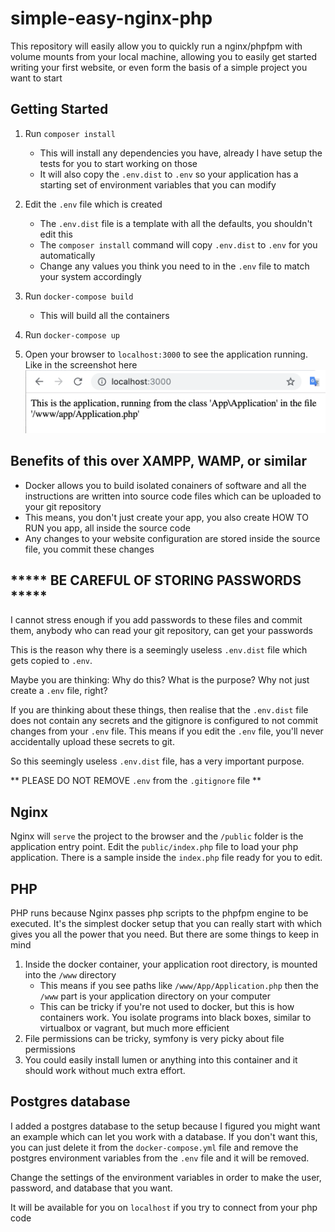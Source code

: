 # simple-easy-nginx-php
This repository will easily allow you to quickly run a nginx/phpfpm with volume mounts from your local machine, allowing you to easily get started writing your first website, or even form the basis of a simple project you want to start

## Getting Started

1. Run `composer install`
    - This will install any dependencies you have, already I have setup the tests for you to start working on those
    - It will also copy the `.env.dist` to `.env` so your application has a starting set of environment variables that you can modify
    
2. Edit the `.env` file which is created
    - The `.env.dist` file is a template with all the defaults, you shouldn't edit this
    - The `composer install` command will copy `.env.dist` to `.env` for you automatically
    - Change any values you think you need to in the `.env` file to match your system accordingly

3. Run `docker-compose build`
    - This will build all the containers

4. Run `docker-compose up`
5. Open your browser to `localhost:3000` to see the application running. Like in the screenshot here
    ![Running application](screenshot.png)

## Benefits of this over XAMPP, WAMP, or similar

- Docker allows you to build isolated conainers of software and all the instructions are written into source code files 
    which can be uploaded to your git repository
- This means, you don't just create your app, you also create HOW TO RUN you app, all inside the source code
- Any changes to your website configuration are stored inside the source file, you commit these changes

## ***** BE CAREFUL OF STORING PASSWORDS *****

I cannot stress enough if you add passwords to these files and commit them, anybody who can read your git repository, can get your passwords

This is the reason why there is a seemingly useless `.env.dist` file which gets copied to `.env`. 

Maybe you are thinking: Why do this? What is the purpose? Why not just create a `.env` file, right?

If you are thinking about these things, then realise that the `.env.dist` file does not contain any secrets and the gitignore is configured to not commit changes from your `.env` file. 
This means if you edit the `.env` file, you'll never accidentally upload these secrets to git.

So this seemingly useless `.env.dist` file, has a very important purpose. 

** PLEASE DO NOT REMOVE `.env` from the `.gitignore` file **

## Nginx

Nginx will `serve` the project to the browser and the `/public` folder is the application entry point.
Edit the `public/index.php` file to load your php application. There is a sample inside the `index.php` file 
ready for you to edit. 

## PHP

PHP runs because Nginx passes php scripts to the phpfpm engine to be executed. It's the simplest docker setup that you 
can really start with which gives you all the power that you need. But there are some things to keep in mind

1. Inside the docker container, your application root directory, is mounted into the `/www` directory
    - This means if you see paths like `/www/App/Application.php` then the `/www` part is your application 
    directory on your computer
    - This can be tricky if you're not used to docker, but this is how containers work. You isolate programs into 
    black boxes, similar to virtualbox or vagrant, but much more efficient
2. File permissions can be tricky, symfony is very picky about file permissions
3. You could easily install lumen or anything into this container and it should work without much extra effort.

## Postgres database

I added a postgres database to the setup because I figured you might want an example which can let you work with a database.
If you don't want this, you can just delete it from the `docker-compose.yml` file and remove the postgres environment variables
from the `.env` file and it will be removed. 

Change the settings of the environment variables in order to make the user, password, and database that you want.

It will be available for you on `localhost` if you try to connect from your php code